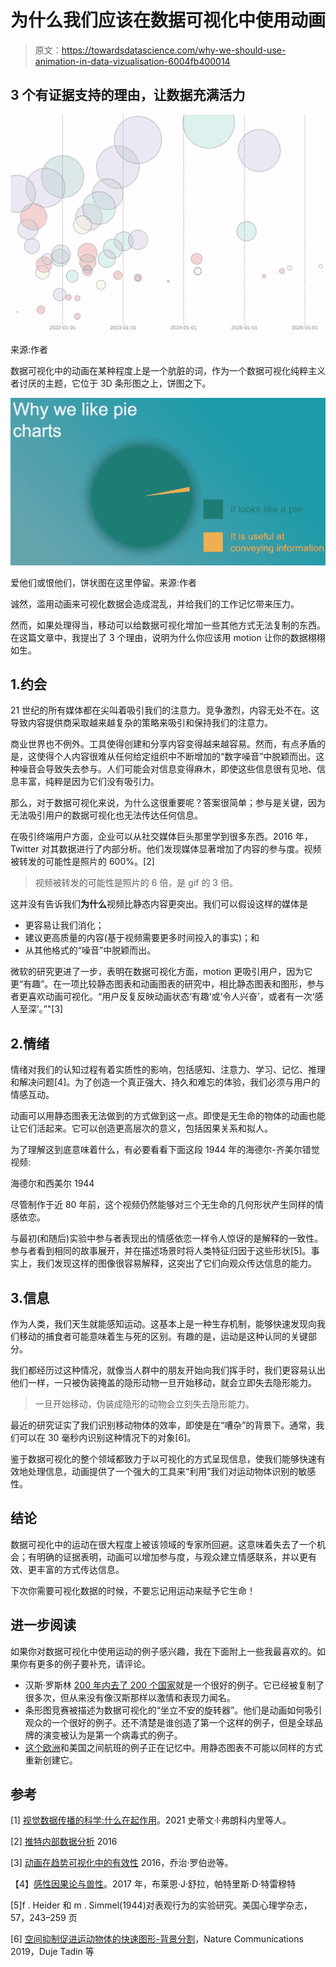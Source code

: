 # 为什么我们应该在数据可视化中使用动画

> 原文：<https://towardsdatascience.com/why-we-should-use-animation-in-data-vizualisation-6004fb400014>

## 3 个有证据支持的理由，让数据充满活力

![](img/2689c80ae7290919c7fef090810532bd.png)

来源:作者

数据可视化中的动画在某种程度上是一个肮脏的词，作为一个数据可视化纯粹主义者讨厌的主题，它位于 3D 条形图之上，饼图之下。

![](img/3486030048a197d3b5a91f9b217585f7.png)

爱他们或恨他们，饼状图在这里停留。来源:作者

诚然，滥用动画来可视化数据会造成混乱，并给我们的工作记忆带来压力。

然而，如果处理得当，移动可以给数据可视化增加一些其他方式无法复制的东西。在这篇文章中，我提出了 3 个理由，说明为什么你应该用 motion 让你的数据栩栩如生。

## 1.约会

21 世纪的所有媒体都在尖叫着吸引我们的注意力。竞争激烈，内容无处不在。这导致内容提供商采取越来越复杂的策略来吸引和保持我们的注意力。

商业世界也不例外。工具使得创建和分享内容变得越来越容易。然而，有点矛盾的是，这使得个人内容很难从任何给定组织中不断增加的“数字噪音”中脱颖而出。这种噪音会导致失去参与。人们可能会对信息变得麻木，即使这些信息很有见地、信息丰富，纯粹是因为它们没有吸引力。

那么，对于数据可视化来说，为什么这很重要呢？答案很简单；参与是关键，因为无法吸引用户的数据可视化也无法传达任何信息。

在吸引终端用户方面，企业可以从社交媒体巨头那里学到很多东西。2016 年，Twitter 对其数据进行了内部分析。他们发现媒体显著增加了内容的参与度。视频被转发的可能性是照片的 600%。[2]

> 视频被转发的可能性是照片的 6 倍，是 gif 的 3 倍。

这并没有告诉我们**为什么**视频比静态内容更突出。我们可以假设这样的媒体是

*   更容易让我们消化；
*   建议更高质量的内容(基于视频需要更多时间投入的事实)；和
*   从其他格式的“噪音”中脱颖而出。

微软的研究更进了一步，表明在数据可视化方面，motion 更吸引用户，因为它更“有趣”。在一项比较静态图表和动画图表的研究中，相比静态图表和图形，参与者更喜欢动画可视化。“用户反复反映动画状态‘有趣’或‘令人兴奋’，或者有一次‘感人至深’。”"[3]

## 2.情绪

情绪对我们的认知过程有着实质性的影响，包括感知、注意力、学习、记忆、推理和解决问题[4]。为了创造一个真正强大、持久和难忘的体验，我们必须与用户的情感互动。

动画可以用静态图表无法做到的方式做到这一点。即使是无生命的物体的动画也能让它们活起来。它可以创造更高层次的意义，包括因果关系和拟人。

为了理解这到底意味着什么，有必要看看下面这段 1944 年的海德尔-齐美尔错觉视频:

海德尔和西美尔 1944

尽管制作于近 80 年前，这个视频仍然能够对三个无生命的几何形状产生同样的情感依恋。

与最初(和随后)实验中参与者表现出的情感依恋一样令人惊讶的是解释的一致性。参与者看到相同的故事展开，并在描述场景时将人类特征归因于这些形状[5]。事实上，我们发现这样的图像很容易解释，这突出了它们向观众传达信息的能力。

## 3.信息

作为人类，我们天生就能感知运动。这基本上是一种生存机制，能够快速发现向我们移动的捕食者可能意味着生与死的区别。有趣的是，运动是这种认同的关键部分。

我们都经历过这种情况，就像当人群中的朋友开始向我们挥手时，我们更容易认出他们一样，一只被伪装掩盖的隐形动物一旦开始移动，就会立即失去隐形能力。

> 一旦开始移动，伪装成隐形的动物会立刻失去隐形能力。

最近的研究证实了我们识别移动物体的效率，即使是在“嘈杂”的背景下。通常，我们可以在 30 毫秒内识别这种情况下的对象[6]。

鉴于数据可视化的整个领域都致力于以可视化的方式呈现信息，使我们能够快速有效地处理信息，动画提供了一个强大的工具来“利用”我们对运动物体识别的敏感性。

## 结论

数据可视化中的运动在很大程度上被该领域的专家所回避。这意味着失去了一个机会；有明确的证据表明，动画可以增加参与度，与观众建立情感联系，并以更有效、更丰富的方式传达信息。

下次你需要可视化数据的时候，不要忘记用运动来赋予它生命！

## 进一步阅读

如果你对数据可视化中使用运动的例子感兴趣，我在下面附上一些我最喜欢的。如果你有更多的例子要补充，请评论。

*   汉斯·罗斯林 [200 年内去了 200 个国家](https://www.youtube.com/watch?v=jbkSRLYSojo)就是一个很好的例子。它已经被复制了很多次，但从来没有像汉斯那样以激情和表现力闻名。
*   条形图竞赛被描述为数据可视化的“坐立不安的旋转器”。他们是动画如何吸引观众的一个很好的例子。还不清楚是谁创造了第一个这样的例子，但是全球品牌的演变被认为是第一个病毒式的例子。
*   [这个欧洲](https://www.reddit.com/r/dataisbeautiful/comments/rth19l/oc_24_hours_of_flights_between_europe_and_the_us/)和美国之间航班的例子正在记忆中。用静态图表不可能以同样的方式重新创建它。

## 参考

[1] [视觉数据传播的科学:什么在起作用](https://journals.sagepub.com/doi/10.1177/15291006211051956)。2021 史蒂文·l·弗朗科内里等人。

[2] [推特内部数据分析](https://marketing.twitter.com/en/insights/best-practices-for-supercharging-campaigns-with-branded-emojis) 2016

[3] [动画在趋势可视化中的有效性](https://www.microsoft.com/en-us/research/wp-content/uploads/2016/02/tvcg2008-trendvis.pdf) 2016，乔治·罗伯逊等。

【4】[感性因果论与兽性](https://www.sciencedirect.com/science/article/abs/pii/S1364661300015060)。2017 年，布莱恩·J·舒拉，帕特里斯·D·特雷穆特

[5]f . Heider 和 m . Simmel(1944)对表观行为的实验研究。美国心理学杂志，57，243–259 页

[6] [空间抑制促进运动物体的快速图形-背景分割](https://www.nature.com/articles/s41467-019-10653-8)，Nature Communications 2019，Duje Tadin 等